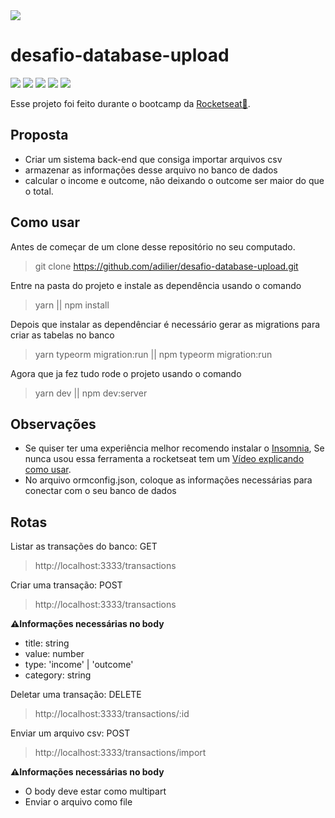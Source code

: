 <img src="https://camo.githubusercontent.com/d25397e9df01fe7882dcc1cbc96bdf052ffd7d0c/68747470733a2f2f73746f726167652e676f6f676c65617069732e636f6d2f676f6c64656e2d77696e642f626f6f7463616d702d676f737461636b2f6865616465722d6465736166696f732e706e67">

# desafio-database-upload
![](https://img.shields.io/badge/NPM-6.13.4-red)
![](https://img.shields.io/badge/Node-0.2.24green)
![](https://img.shields.io/badge/Jest-25.3.0-yellow)
![](https://img.shields.io/badge/Express-4.17.3-blue)
![](https://img.shields.io/badge/Typeorm-0.2.24-black)

Esse projeto foi feito durante o bootcamp da [Rocketseat💜](https://rocketseat.com.br).

## Proposta

- Criar um sistema back-end que consiga importar arquivos csv
- armazenar as informações desse arquivo no banco de dados
- calcular o income e outcome, não deixando o outcome ser maior do que o total.

## Como usar

Antes de começar de um clone desse repositório no seu computado.
> git clone https://github.com/adilier/desafio-database-upload.git

Entre na pasta do projeto e instale as dependência usando o comando
> yarn || npm install

Depois que instalar as dependênciar é necessário gerar as migrations para criar as tabelas no banco
> yarn typeorm migration:run || npm typeorm migration:run

Agora que ja fez tudo rode o projeto usando o comando
> yarn dev || npm dev:server

## Observações

- Se quiser ter uma experiência melhor recomendo instalar o [Insomnia](https://insomnia.rest/download/), Se nunca usou essa ferramenta a rocketseat tem um [Vídeo explicando como usar](https://www.youtube.com/watch?v=3tB0uDliS6Y).  
- No arquivo ormconfig.json, coloque as informações necessárias para conectar com o seu banco de dados

## Rotas
Listar as transações do banco: GET
> http://localhost:3333/transactions

Criar uma transação: POST
> http://localhost:3333/transactions

**⚠Informações necessárias no body**
- title: string
- value: number
- type: 'income' | 'outcome'
- category: string

Deletar uma transação: DELETE
> http://localhost:3333/transactions/:id

Enviar um arquivo csv: POST
> http://localhost:3333/transactions/import

**⚠Informações necessárias no body**
- O body deve estar como multipart
- Enviar o arquivo como file

